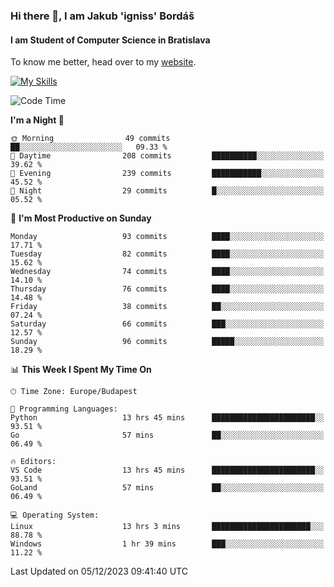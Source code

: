 ### Hi there 👋, I am Jakub 'igniss' Bordáš

#### I am Student of Computer Science in Bratislava
To know me better, head over to my [website](https://bordas.sk).

[![My Skills](https://skillicons.dev/icons?i=js,html,css,figma,svelte,java,kotlin,python,postgresql,typescript,nest,nodejs)](https://bordas.sk)


<!--START_SECTION:waka-->
![Code Time](http://img.shields.io/badge/Code%20Time-1%2C300%20hrs%2046%20mins-blue)

**I'm a Night 🦉** 

```text
🌞 Morning                49 commits          ██░░░░░░░░░░░░░░░░░░░░░░░   09.33 % 
🌆 Daytime                208 commits         ██████████░░░░░░░░░░░░░░░   39.62 % 
🌃 Evening                239 commits         ███████████░░░░░░░░░░░░░░   45.52 % 
🌙 Night                  29 commits          █░░░░░░░░░░░░░░░░░░░░░░░░   05.52 % 
```
📅 **I'm Most Productive on Sunday** 

```text
Monday                   93 commits          ████░░░░░░░░░░░░░░░░░░░░░   17.71 % 
Tuesday                  82 commits          ████░░░░░░░░░░░░░░░░░░░░░   15.62 % 
Wednesday                74 commits          ████░░░░░░░░░░░░░░░░░░░░░   14.10 % 
Thursday                 76 commits          ████░░░░░░░░░░░░░░░░░░░░░   14.48 % 
Friday                   38 commits          ██░░░░░░░░░░░░░░░░░░░░░░░   07.24 % 
Saturday                 66 commits          ███░░░░░░░░░░░░░░░░░░░░░░   12.57 % 
Sunday                   96 commits          █████░░░░░░░░░░░░░░░░░░░░   18.29 % 
```


📊 **This Week I Spent My Time On** 

```text
🕑︎ Time Zone: Europe/Budapest

💬 Programming Languages: 
Python                   13 hrs 45 mins      ███████████████████████░░   93.51 % 
Go                       57 mins             ██░░░░░░░░░░░░░░░░░░░░░░░   06.49 % 

🔥 Editors: 
VS Code                  13 hrs 45 mins      ███████████████████████░░   93.51 % 
GoLand                   57 mins             ██░░░░░░░░░░░░░░░░░░░░░░░   06.49 % 

💻 Operating System: 
Linux                    13 hrs 3 mins       ██████████████████████░░░   88.78 % 
Windows                  1 hr 39 mins        ███░░░░░░░░░░░░░░░░░░░░░░   11.22 % 
```


 Last Updated on 05/12/2023 09:41:40 UTC
<!--END_SECTION:waka-->
